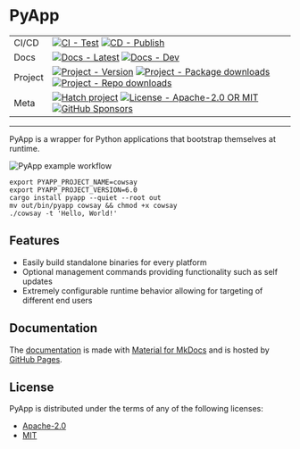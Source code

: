 # PyApp

| | |
| --- | --- |
| CI/CD | [![CI - Test](https://github.com/ofek/pyapp/actions/workflows/test.yml/badge.svg)](https://github.com/ofek/pyapp/actions/workflows/test.yml) [![CD - Publish](https://github.com/ofek/pyapp/actions/workflows/publish.yml/badge.svg)](https://github.com/ofek/pyapp/actions/workflows/publish.yml) |
| Docs | [![Docs - Latest](https://github.com/ofek/pyapp/actions/workflows/docs-latest.yml/badge.svg)](https://github.com/ofek/pyapp/actions/workflows/docs-latest.yml) [![Docs - Dev](https://github.com/ofek/pyapp/actions/workflows/docs-dev.yml/badge.svg)](https://github.com/ofek/pyapp/actions/workflows/docs-dev.yml) |
| Project | [![Project - Version](https://img.shields.io/crates/v/pyapp)](https://crates.io/crates/pyapp) [![Project - Package downloads](https://img.shields.io/crates/d/pyapp?label=package%20downloads)](https://crates.io/crates/pyapp) [![Project - Repo downloads](https://img.shields.io/github/downloads/ofek/pyapp/total?label=repo%20downloads)](https://github.com/ofek/pyapp/releases) |
| Meta | [![Hatch project](https://img.shields.io/badge/%F0%9F%A5%9A-Hatch-4051b5.svg)](https://github.com/pypa/hatch) [![License - Apache-2.0 OR MIT](https://img.shields.io/badge/license-Apache--2.0%20OR%20MIT-9400d3.svg)](https://spdx.org/licenses/) [![GitHub Sponsors](https://img.shields.io/github/sponsors/ofek?logo=GitHub%20Sponsors&style=social)](https://github.com/sponsors/ofek) |

-----

PyApp is a wrapper for Python applications that bootstrap themselves at runtime.

<img src="https://raw.githubusercontent.com/ofek/pyapp/master/docs/assets/images/example.gif" alt="PyApp example workflow" role="img">

```console
export PYAPP_PROJECT_NAME=cowsay
export PYAPP_PROJECT_VERSION=6.0
cargo install pyapp --quiet --root out
mv out/bin/pyapp cowsay && chmod +x cowsay
./cowsay -t 'Hello, World!'
```

## Features

- Easily build standalone binaries for every platform
- Optional management commands providing functionality such as self updates
- Extremely configurable runtime behavior allowing for targeting of different end users

## Documentation

The [documentation](https://ofek.dev/pyapp/) is made with [Material for MkDocs](https://github.com/squidfunk/mkdocs-material) and is hosted by [GitHub Pages](https://docs.github.com/en/pages).

## License

PyApp is distributed under the terms of any of the following licenses:

- [Apache-2.0](https://spdx.org/licenses/Apache-2.0.html)
- [MIT](https://spdx.org/licenses/MIT.html)
